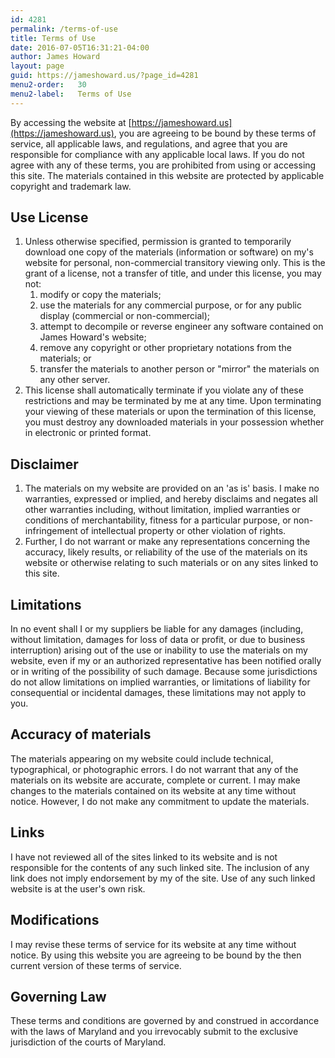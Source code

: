 ```yaml
---
id: 4281
permalink: /terms-of-use
title: Terms of Use
date: 2016-07-05T16:31:21-04:00
author: James Howard
layout: page
guid: https://jameshoward.us/?page_id=4281
menu2-order:   30
menu2-label:   Terms of Use
---
```

By accessing the website at
[https://jameshoward.us](https://jameshoward.us), you are agreeing
to be bound by these terms of service, all applicable laws, and
regulations, and agree that you are responsible for compliance with
any applicable local laws. If you do not agree with any of these
terms, you are prohibited from using or accessing this site. The
materials contained in this website are protected by applicable
copyright and trademark law.

## Use License

1.  Unless otherwise specified, permission is granted to temporarily
download one copy of the materials (information or software) on
my's website for personal, non-commercial transitory viewing only.
This is the grant of a license, not a transfer of title, and under
this license, you may not:
    1.  modify or copy the materials;
    2.  use the materials for any commercial purpose, or for any
    public display (commercial or non-commercial);
    3.  attempt to decompile or reverse engineer any software
    contained on James Howard's website;
    4.  remove any copyright or other proprietary notations from
    the materials; or
    5.  transfer the materials to another person or "mirror" the
    materials on any other server.
2.  This license shall automatically terminate if you violate any
of these restrictions and may be terminated by me at any time. Upon
terminating your viewing of these materials or upon the termination
of this license, you must destroy any downloaded materials in your
possession whether in electronic or printed format.

## Disclaimer

1.  The materials on my website are provided on an 'as is' basis.
I make no warranties, expressed or implied, and hereby disclaims
and negates all other warranties including, without limitation,
implied warranties or conditions of merchantability, fitness for a
particular purpose, or non-infringement of intellectual property
or other violation of rights.
2.  Further, I do not warrant or make any representations concerning
the accuracy, likely results, or reliability of the use of the
materials on its website or otherwise relating to such materials
or on any sites linked to this site.

## Limitations

In no event shall I or my suppliers be liable for any damages
(including, without limitation, damages for loss of data or profit,
or due to business interruption) arising out of the use or inability
to use the materials on my website, even if my or an authorized
representative has been notified orally or in writing of the
possibility of such damage. Because some jurisdictions do not allow
limitations on implied warranties, or limitations of liability for
consequential or incidental damages, these limitations may not apply
to you.

## Accuracy of materials

The materials appearing on my website could include technical,
typographical, or photographic errors. I do not warrant that any
of the materials on its website are accurate, complete or current.
I may make changes to the materials contained on its website at any
time without notice. However, I do not make any commitment to update
the materials.

## Links

I have not reviewed all of the sites linked to its website and is
not responsible for the contents of any such linked site. The
inclusion of any link does not imply endorsement by my of the site.
Use of any such linked website is at the user's own risk.

## Modifications

I may revise these terms of service for its website at any time
without notice. By using this website you are agreeing to be bound
by the then current version of these terms of service.

## Governing Law

These terms and conditions are governed by and construed in accordance
with the laws of Maryland and you irrevocably submit to the exclusive
jurisdiction of the courts of Maryland.
